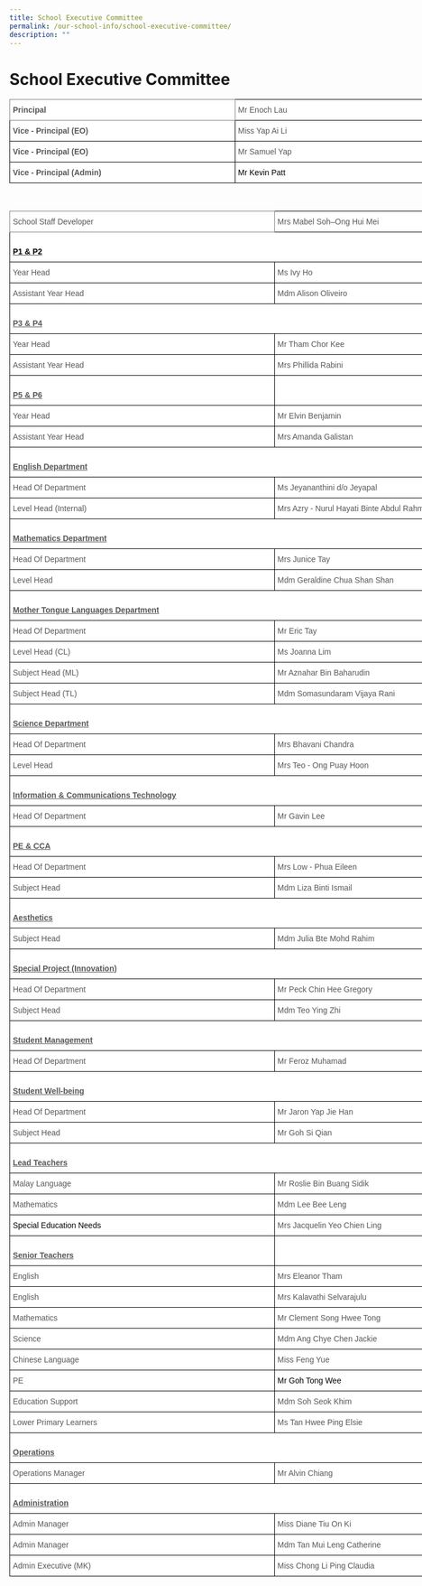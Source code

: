 ```yaml
---
title: School Executive Committee
permalink: /our-school-info/school-executive-committee/
description: ""
---
```

# School Executive Committee

<style type="text/css">
.tg  {border-collapse:collapse;border-spacing:0;}
.tg td{border-color:black;border-style:solid;border-width:1px;font-family:Arial, sans-serif;font-size:14px;
  overflow:hidden;padding:10px 5px;word-break:normal;}
.tg th{border-color:black;border-style:solid;border-width:1px;font-family:Arial, sans-serif;font-size:14px;
  font-weight:normal;overflow:hidden;padding:10px 5px;word-break:normal;}
.tg .tg-vlif{background-color:#FFF;border-color:inherit;color:#575756;font-weight:bold;text-align:left;vertical-align:top}
.tg .tg-sna6{background-color:#FFF;color:#575756;font-weight:bold;text-align:left;vertical-align:top}
.tg .tg-lnwz{background-color:#FFF;color:#575756;text-align:left;vertical-align:top}
</style>
<table class="tg" style="undefined;table-layout: fixed; width: 876px">
<colgroup>
<col style="width: 400px">
<col style="width: 476px">
</colgroup>
<thead>
  <tr>
    <th class="tg-vlif">Principal</th>
    <th class="tg-lnwz">Mr Enoch Lau</th>
  </tr>
</thead>
<tbody>
  <tr>
    <td class="tg-sna6">Vice - Principal (EO)</td>
    <td class="tg-lnwz"><span style="font-weight:normal">Miss Yap Ai Li</span></td>
  </tr>
  <tr>
    <td class="tg-sna6">Vice - Principal (EO)</td>
    <td class="tg-lnwz"><span style="font-weight:normal">Mr Samuel Yap </span></td>
  </tr>
  <tr>
    <td class="tg-sna6">Vice - Principal (Admin)</td>
    <td class="tg-lnwz"><span style="font-weight:400;color:#000">Mr Kevin Patt</span> </td>
  </tr>
</tbody>
</table>

<br>

<style type="text/css">
.tg  {border-collapse:collapse;border-spacing:0;}
.tg td{border-color:black;border-style:solid;border-width:1px;font-family:Arial, sans-serif;font-size:14px;
  overflow:hidden;padding:10px 5px;word-break:normal;}
.tg th{border-color:black;border-style:solid;border-width:1px;font-family:Arial, sans-serif;font-size:14px;
  font-weight:normal;overflow:hidden;padding:10px 5px;word-break:normal;}
.tg .tg-gi7n{background-color:#FFF;color:#575756;text-align:left;text-decoration:underline;vertical-align:top}
.tg .tg-atqo{background-color:#FFF;color:#575756;font-weight:bold;text-align:center;vertical-align:top}
.tg .tg-sna6{background-color:#FFF;color:#575756;font-weight:bold;text-align:left;vertical-align:top}
.tg .tg-i7qw{background-color:#FFF;border-color:inherit;color:#575756;text-align:left;vertical-align:top}
.tg .tg-lnwz{background-color:#FFF;color:#575756;text-align:left;vertical-align:top}
.tg .tg-biak{background-color:#FFF;color:#575756;font-weight:bold;text-align:left;text-decoration:underline;vertical-align:top}
</style>
<table class="tg" style="undefined;table-layout: fixed; width: 1162px">
<colgroup>
<col style="width: 470px">
<col style="width: 692px">
</colgroup>
<thead>
  <tr>
    <th class="tg-i7qw">School Staff Developer</th>
    <th class="tg-lnwz">Mrs Mabel<span style="background-color:transparent"> Soh–Ong Hui Mei</span></th>
  </tr>
</thead>
<tbody>
  <tr>
    <td class="tg-biak" colspan="2"><br><span style="color:#000;background-color:initial">P1 &amp; P2</span></td>
  </tr>
  <tr>
    <td class="tg-lnwz"><span style="font-weight:400">Year Head</span></td>
    <td class="tg-lnwz"><span style="font-weight:400">Ms Ivy Ho</span></td>
  </tr>
  <tr>
    <td class="tg-lnwz"><span style="font-weight:400">Assistant Year Head</span></td>
    <td class="tg-lnwz"><span style="font-weight:normal">Mdm Alison Oliveiro</span></td>
  </tr>
  <tr>
    <td class="tg-biak" colspan="2"><br>P3 &amp; P4</td>
  </tr>
  <tr>
    <td class="tg-lnwz"><span style="font-weight:400">Year Head</span></td>
    <td class="tg-lnwz"><span style="font-weight:400">Mr Tham Chor Kee</span></td>
  </tr>
  <tr>
    <td class="tg-lnwz"><span style="font-weight:400">Assistant Year Head</span></td>
    <td class="tg-lnwz"><span style="font-weight:400">Mrs Phillida Rabini</span></td>
  </tr>
  <tr>
    <td class="tg-sna6"><br><span style="text-decoration:underline">P5 &amp; P6 </span></td>
    <td class="tg-atqo"> </td>
  </tr>
  <tr>
    <td class="tg-lnwz"><span style="font-weight:400">Year Head</span></td>
    <td class="tg-lnwz"><span style="font-weight:400">Mr Elvin Benjamin</span> </td>
  </tr>
  <tr>
    <td class="tg-lnwz"><span style="font-weight:400">Assistant Year Head</span></td>
    <td class="tg-lnwz">Mrs Amanda Galistan</td>
  </tr>
  <tr>
    <td class="tg-gi7n" colspan="2"><br><span style="font-weight:bold;background-color:initial">English Department</span></td>
  </tr>
  <tr>
    <td class="tg-lnwz"><span style="font-weight:normal">Head Of Department </span></td>
    <td class="tg-lnwz">Ms Jeyananthini d/o Jeyapal</td>
  </tr>
  <tr>
    <td class="tg-lnwz"><span style="font-weight:normal">Level Head (Internal)</span></td>
    <td class="tg-lnwz">Mrs Azry - Nurul Hayati Binte Abdul Rahman</td>
  </tr>
  <tr>
    <td class="tg-lnwz" colspan="2"><br><span style="font-weight:bold;text-decoration:underline">Mathematics Department</span></td>
  </tr>
  <tr>
    <td class="tg-lnwz"><span style="font-weight:normal">Head Of Department</span></td>
    <td class="tg-lnwz"><span style="font-weight:normal">Mrs Junice Tay </span></td>
  </tr>
  <tr>
    <td class="tg-lnwz"><span style="font-weight:normal">Level Head</span></td>
    <td class="tg-lnwz"><span style="font-weight:normal">Mdm Geraldine Chua Shan Shan</span></td>
  </tr>
  <tr>
    <td class="tg-biak" colspan="2"><br>Mother Tongue Languages Department</td>
  </tr>
  <tr>
    <td class="tg-lnwz"><span style="font-weight:normal">Head Of Department</span></td>
    <td class="tg-lnwz"><span style="font-weight:normal">Mr Eric Tay</span></td>
  </tr>
  <tr>
    <td class="tg-lnwz"><span style="font-weight:normal">Level Head (CL)</span></td>
    <td class="tg-lnwz"><span style="font-weight:normal">Ms Joanna Lim</span></td>
  </tr>
  <tr>
    <td class="tg-lnwz"><span style="font-weight:normal">Subject Head (ML)</span>     </td>
    <td class="tg-lnwz"><span style="font-weight:normal">Mr Aznahar Bin Baharudin</span></td>
  </tr>
  <tr>
    <td class="tg-lnwz">Subject Head (TL)     </td>
    <td class="tg-lnwz"><span style="font-weight:normal">Mdm Somasundaram Vijaya Rani </span></td>
  </tr>
  <tr>
    <td class="tg-lnwz" colspan="2"><span style="font-weight:bold;text-decoration:underline"> </span><br><span style="font-weight:bold;text-decoration:underline">Science Department</span></td>
  </tr>
  <tr>
    <td class="tg-lnwz"><span style="font-weight:normal">Head Of Department</span></td>
    <td class="tg-lnwz"><span style="font-weight:normal">Mrs Bhavani Chandra</span></td>
  </tr>
  <tr>
    <td class="tg-lnwz"><span style="font-weight:normal">Level Head</span></td>
    <td class="tg-lnwz"><span style="font-weight:normal">Mrs Teo - Ong Puay Hoon</span></td>
  </tr>
  <tr>
    <td class="tg-biak" colspan="2"><br>Information &amp; Communications Technology</td>
  </tr>
  <tr>
    <td class="tg-lnwz"><span style="font-weight:normal">Head Of Department</span></td>
    <td class="tg-lnwz"><span style="font-weight:normal">Mr Gavin Lee</span></td>
  </tr>
  <tr>
    <td class="tg-lnwz" colspan="2"><span style="font-weight:normal"> </span><br><span style="font-weight:bold;text-decoration:underline">PE &amp; CCA</span></td>
  </tr>
  <tr>
    <td class="tg-lnwz"><span style="font-weight:normal">Head Of Department  </span></td>
    <td class="tg-lnwz"><span style="font-weight:normal">Mrs Low - Phua Eileen</span></td>
  </tr>
  <tr>
    <td class="tg-lnwz">Subject Head    </td>
    <td class="tg-lnwz">Mdm Liza Binti Ismail</td>
  </tr>
  <tr>
    <td class="tg-biak" colspan="2"><br>Aesthetics</td>
  </tr>
  <tr>
    <td class="tg-lnwz">Subject Head</td>
    <td class="tg-lnwz">Mdm Julia Bte Mohd Rahim <span style="font-weight:normal"> </span></td>
  </tr>
  <tr>
    <td class="tg-sna6" colspan="2"><br><span style="font-weight:bold;text-decoration:underline">Special Project (Innovation)</span><span style="font-weight:bold;text-decoration:underline;background-color:initial"> </span></td>
  </tr>
  <tr>
    <td class="tg-lnwz">Head Of Department  </td>
    <td class="tg-lnwz"><span style="font-weight:400">Mr Peck Chin Hee Gregory</span> </td>
  </tr>
  <tr>
    <td class="tg-lnwz">Subject Head   </td>
    <td class="tg-lnwz"><span style="font-weight:normal">Mdm Teo Ying Zhi</span></td>
  </tr>
  <tr>
    <td class="tg-sna6" colspan="2"><br><span style="font-weight:bold;text-decoration:underline">Student Management</span></td>
  </tr>
  <tr>
    <td class="tg-lnwz"><span style="font-weight:normal">Head Of Department </span></td>
    <td class="tg-lnwz"><span style="font-weight:normal">Mr Feroz Muhamad </span></td>
  </tr>
  <tr>
    <td class="tg-biak" colspan="2"><br>Student Well-being </td>
  </tr>
  <tr>
    
  </tr>
  <tr>
    <td class="tg-lnwz"><span style="font-weight:normal">Head Of Department </span></td>
    <td class="tg-lnwz"><span style="font-weight:normal">Mr Jaron Yap Jie Han</span></td>
  </tr>
  <tr>
    <td class="tg-lnwz"><span style="font-weight:normal;background-color:initial">Subject Head </span></td>
    <td class="tg-lnwz">Mr Goh Si Qian</td>
  </tr>
  <tr>
    <td class="tg-biak" colspan="2"><br>Lead Teachers </td>
  </tr>
  <tr>
    <td class="tg-lnwz">Malay Language</td>
    <td class="tg-lnwz"><span style="font-weight:normal">Mr Roslie Bin Buang Sidik</span></td>
  </tr>
  <tr>
    <td class="tg-lnwz"><span style="font-weight:400">Mathematics</span></td>
    <td class="tg-lnwz"><span style="font-weight:normal">Mdm Lee Bee Leng </span></td>
  </tr>
  <tr>
    <td class="tg-lnwz"><span style="font-weight:400;color:#000">Special Education Needs</span><br></td>
    <td class="tg-lnwz">Mrs Jacquelin Yeo Chien Ling</td>
  </tr>
  <tr>
    <td class="tg-biak"><br>Senior Teachers</td>
    <td class="tg-sna6"></td>
  </tr>
  <tr>
    <td class="tg-lnwz"><span style="font-weight:normal">English</span></td>
    <td class="tg-lnwz"><span style="font-weight:normal">Mrs Eleanor Tham</span></td>
  </tr>
  <tr>
    <td class="tg-lnwz">English </td>
    <td class="tg-lnwz"><span style="font-weight:normal">Mrs Kalavathi Selvarajulu </span></td>
  </tr>
  <tr>
    <td class="tg-lnwz"><span style="font-weight:normal">Mathematics  </span></td>
    <td class="tg-lnwz"><span style="font-weight:normal">Mr Clement Song Hwee Tong</span></td>
  </tr>
  <tr>
    <td class="tg-lnwz">Science    </td>
    <td class="tg-lnwz"><span style="font-weight:normal">Mdm Ang Chye Chen Jackie</span></td>
  </tr>
  <tr>
    <td class="tg-lnwz"><span style="font-weight:normal">Chinese Language </span></td>
    <td class="tg-lnwz"><span style="font-weight:normal">Miss Feng Yue </span></td>
  </tr>
  <tr>
    <td class="tg-lnwz">PE</td>
    <td class="tg-lnwz"><span style="font-weight:400;color:#000">Mr Goh Tong Wee</span> </td>
  </tr>
  <tr>
    <td class="tg-lnwz"><span style="font-weight:400">Education Support</span></td>
    <td class="tg-lnwz"><span style="font-weight:normal">Mdm Soh Seok Khim</span></td>
  </tr>
  <tr>
    <td class="tg-lnwz"><span style="font-weight:normal">Lower Primary Learners</span> </td>
    <td class="tg-lnwz"><span style="font-weight:normal">Ms Tan Hwee Ping Elsie</span> </td>
  </tr>
  <tr>
    <td class="tg-biak" colspan="2"><br>Operations </td>
  </tr>
  <tr>
    <td class="tg-lnwz">Operations Manager </td>
    <td class="tg-lnwz">Mr Alvin Chiang </td>
  </tr>
  <tr>
    <td class="tg-biak" colspan="2"><br>Administration</td>
  </tr>
  <tr>
    <td class="tg-lnwz"><span style="font-weight:normal">Admin Manager </span></td>
    <td class="tg-lnwz"><span style="font-weight:normal">Miss Diane Tiu On Ki </span></td>
  </tr>
  <tr>
    <td class="tg-lnwz"><span style="font-weight:normal">Admin Manager </span></td>
    <td class="tg-lnwz"><span style="font-weight:normal">Mdm Tan Mui Leng Catherine </span></td>
  </tr>
  <tr>
    <td class="tg-lnwz">Admin Executive (MK)</td>
    <td class="tg-lnwz"><span style="font-weight:normal">Miss Chong Li Ping Claudia </span></td>
  </tr>
</tbody>
</table>